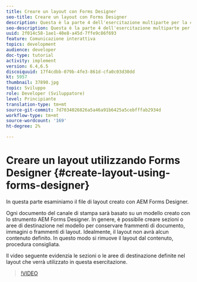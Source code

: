 ```yaml
---
title: Creare un layout con Forms Designer
seo-title: Creare un layout con Forms Designer
description: Questa è la parte 4 dell'esercitazione multiparte per la creazione del primo documento di comunicazione interattivo per il canale di stampa.In questa parte osserviamo il file di layout creato con AEM Forms Designer.
seo-description: Questa è la parte 4 dell'esercitazione multiparte per la creazione del primo documento di comunicazione interattivo per il canale di stampa.In questa parte osserviamo il file di layout creato con AEM Forms Designer.
uuid: 2f014c58-1ae1-40e8-a45d-7ffe9c86f693
feature: Comunicazione interattiva
topics: development
audience: developer
doc-type: tutorial
activity: implement
version: 6.4,6.5
discoiquuid: 17f4cdbb-079b-4fe3-861d-cfa0c03d30dd
kt: 5957
thumbnail: 37890.jpg
topic: Sviluppo
role: Developer (Sviluppatore)
level: Principiante
translation-type: tm+mt
source-git-commit: 7d7034026826a5a46a91b6425a5cebfffab2934d
workflow-type: tm+mt
source-wordcount: '169'
ht-degree: 2%

---
```



# Creare un layout utilizzando Forms Designer {#create-layout-using-forms-designer}

In questa parte esaminiamo il file di layout creato con AEM Forms Designer.

Ogni documento del canale di stampa sarà basato su un modello creato con lo strumento AEM Forms Designer. In genere, è possibile creare sezioni o aree di destinazione nel modello per conservare frammenti di documento, immagini o frammenti di layout. Idealmente, il layout non avrà alcun contenuto definito. In questo modo si rimuove il layout dal contenuto, procedura consigliata.

Il video seguente evidenzia le sezioni o le aree di destinazione definite nel layout che verrà utilizzato in questa esercitazione.

>[!VIDEO](https://video.tv.adobe.com/v/37890/?quality=9)



